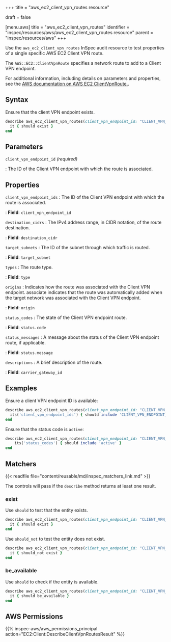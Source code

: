 +++
title = "aws_ec2_client_vpn_routes resource"

draft = false


[menu.aws]
title = "aws_ec2_client_vpn_routes"
identifier = "inspec/resources/aws/aws_ec2_client_vpn_routes resource"
parent = "inspec/resources/aws"
+++

Use the `aws_ec2_client_vpn_routes` InSpec audit resource to test properties of a single specific AWS EC2 Client VPN route.

The `AWS::EC2::ClientVpnRoute` specifies a network route to add to a Client VPN endpoint.

For additional information, including details on parameters and properties, see the [AWS documentation on AWS EC2 ClientVpnRoute.](https://docs.aws.amazon.com/AWSCloudFormation/latest/UserGuide/aws-resource-ec2-clientvpnroute.html).

## Syntax

Ensure that the client VPN endpoint exists.

```ruby
describe aws_ec2_client_vpn_routes(client_vpn_endpoint_id: "CLIENT_VPN_ENDPOINT_ID") do
  it { should exist }
end
```

## Parameters

`client_vpn_endpoint_id` _(required)_

: The ID of the Client VPN endpoint with which the route is associated.

## Properties

`client_vpn_endpoint_ids`
: The ID of the Client VPN endpoint with which the route is associated.

: **Field**: `client_vpn_endpoint_id`

`destination_cidrs`
: The IPv4 address range, in CIDR notation, of the route destination.

: **Field**: `destination_cidr`

`target_subnets`
: The ID of the subnet through which traffic is routed.

: **Field**: `target_subnet`

`types`
: The route type.

: **Field**: `type`

`origins`
: Indicates how the route was associated with the Client VPN endpoint. associate indicates that the route was automatically added when the target network was associated with the Client VPN endpoint.

: **Field**: `origin`

`status_codes`
: The state of the Client VPN endpoint route.

: **Field**: `status.code`

`status_messages`
: A message about the status of the Client VPN endpoint route, if applicable.

: **Field**: `status.message`

`descriptions`
: A brief description of the route.

: **Field**: `carrier_gateway_id`

## Examples

Ensure a client VPN endpoint ID is available:

```ruby
describe aws_ec2_client_vpn_routes(client_vpn_endpoint_id: "CLIENT_VPN_ENDPOINT_ID") do
  its('client_vpn_endpoint_ids') { should include 'CLIENT_VPN_ENDPOINT_ID' }
end
```

Ensure that the status code is `active`:

```ruby
describe aws_ec2_client_vpn_routes(client_vpn_endpoint_id: "CLIENT_VPN_ENDPOINT_ID") do
    its('status_codes') { should include 'active' }
end
```

## Matchers

{{< readfile file="content/reusable/md/inspec_matchers_link.md" >}}

The controls will pass if the `describe` method returns at least one result.

### exist

Use `should` to test that the entity exists.

```ruby
describe aws_ec2_client_vpn_routes(client_vpn_endpoint_id: "CLIENT_VPN_ENDPOINT_ID") do
  it { should exist }
end
```

Use `should_not` to test the entity does not exist.

```ruby
describe aws_ec2_client_vpn_routes(client_vpn_endpoint_id: "CLIENT_VPN_ENDPOINT_ID") do
  it { should_not exist }
end
```

### be_available

Use `should` to check if the entity is available.

```ruby
describe aws_ec2_client_vpn_routes(client_vpn_endpoint_id: "CLIENT_VPN_ENDPOINT_ID") do
  it { should be_available }
end
```

## AWS Permissions

{{% inspec-aws/aws_permissions_principal action="EC2:Client:DescribeClientVpnRoutesResult" %}}
